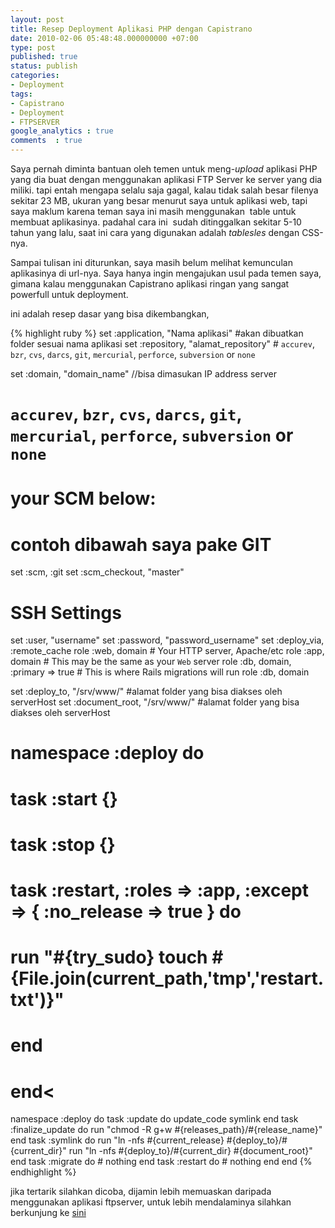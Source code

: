 ```yaml
---
layout: post
title: Resep Deployment Aplikasi PHP dengan Capistrano
date: 2010-02-06 05:48:48.000000000 +07:00
type: post
published: true
status: publish
categories:
- Deployment
tags:
- Capistrano
- Deployment
- FTPSERVER
google_analytics : true
comments  : true
---
```

Saya pernah diminta bantuan oleh temen untuk meng-*upload* aplikasi PHP yang dia buat dengan menggunakan aplikasi FTP Server ke server yang dia miliki. tapi entah mengapa selalu saja gagal, kalau tidak salah besar filenya sekitar 23 MB, ukuran yang besar menurut saya untuk aplikasi web, tapi saya maklum karena teman saya ini masih menggunakan  table untuk membuat aplikasinya. padahal cara ini  sudah ditinggalkan sekitar 5-10 tahun yang lalu, saat ini cara yang digunakan adalah *tablesles* dengan CSS-nya.

Sampai tulisan ini diturunkan, saya masih belum melihat kemunculan aplikasinya di url-nya. Saya hanya ingin mengajukan usul pada temen saya, gimana kalau menggunakan Capistrano aplikasi ringan yang sangat powerfull untuk deployment.

ini adalah resep dasar yang bisa dikembangkan,

{% highlight ruby %}
  set :application, "Nama aplikasi" #akan dibuatkan folder sesuai nama aplikasi
  set :repository,  "alamat_repository" # `accurev`, `bzr`, `cvs`, `darcs`, `git`, `mercurial`, `perforce`, `subversion` or `none`

  set :domain, "domain_name"  //bisa dimasukan IP address server
  #  `accurev`, `bzr`, `cvs`, `darcs`, `git`, `mercurial`, `perforce`, `subversion` or `none`
  # your SCM below:
  # contoh dibawah saya pake GIT
  set :scm, :git
  set :scm_checkout, "master"

  # SSH Settings
  set :user, "username"
  set :password, "password_username"
  set :deploy_via, :remote_cache
  role :web, domain                          # Your HTTP server, Apache/etc
  role :app, domain                          # This may be the same as your `Web` server
  role :db,  domain, :primary => true # This is where Rails migrations will run
  role :db,  domain

  set :deploy_to, "/srv/www/" #alamat folder yang bisa diakses oleh serverHost
  set :document_root, "/srv/www/" #alamat folder yang bisa diakses oleh serverHost
  # namespace :deploy do
  #   task :start {}
  #   task :stop {}
  #   task :restart, :roles => :app, :except => { :no_release => true } do
  #     run "#{try_sudo} touch #{File.join(current_path,'tmp','restart.txt')}"
  #   end
  # end<
  namespace :deploy do
    task :update do
      update_code
      symlink
    end
  task :finalize_update do
    run "chmod -R g+w #{releases_path}/#{release_name}"
  end
  task :symlink do
      run "ln -nfs #{current_release} #{deploy_to}/#{current_dir}"
      run "ln -nfs #{deploy_to}/#{current_dir} #{document_root}"
    end
    task :migrate do
      # nothing
    end
    task :restart do
      # nothing
    end
  end
{% endhighlight %}

<p>jika tertarik silahkan dicoba, dijamin lebih memuaskan daripada menggunakan aplikasi ftpserver, untuk lebih mendalaminya silahkan berkunjung ke <a class="wpGallery" href="http://www.capify.org" target="_blank">sini</a></p>
